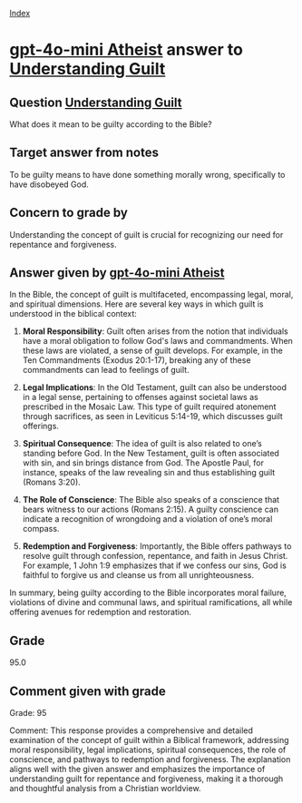 
[Index](../../index.md)
# [gpt-4o-mini Atheist](../../answering_models/gpt-4o-mini_Atheist.md) answer to [Understanding Guilt](../../questions/Understanding_Guilt.md)

## Question [Understanding Guilt](../../questions/Understanding_Guilt.md)
What does it mean to be guilty according to the Bible?

## Target answer from notes
To be guilty means to have done something morally wrong, specifically to have disobeyed God.

## Concern to grade by
Understanding the concept of guilt is crucial for recognizing our need for repentance and forgiveness.

## Answer given by [gpt-4o-mini Atheist](../../answering_models/gpt-4o-mini_Atheist.md)
In the Bible, the concept of guilt is multifaceted, encompassing legal, moral, and spiritual dimensions. Here are several key ways in which guilt is understood in the biblical context:

1. **Moral Responsibility**: Guilt often arises from the notion that individuals have a moral obligation to follow God's laws and commandments. When these laws are violated, a sense of guilt develops. For example, in the Ten Commandments (Exodus 20:1-17), breaking any of these commandments can lead to feelings of guilt.

2. **Legal Implications**: In the Old Testament, guilt can also be understood in a legal sense, pertaining to offenses against societal laws as prescribed in the Mosaic Law. This type of guilt required atonement through sacrifices, as seen in Leviticus 5:14-19, which discusses guilt offerings.

3. **Spiritual Consequence**: The idea of guilt is also related to one’s standing before God. In the New Testament, guilt is often associated with sin, and sin brings distance from God. The Apostle Paul, for instance, speaks of the law revealing sin and thus establishing guilt (Romans 3:20).

4. **The Role of Conscience**: The Bible also speaks of a conscience that bears witness to our actions (Romans 2:15). A guilty conscience can indicate a recognition of wrongdoing and a violation of one’s moral compass.

5. **Redemption and Forgiveness**: Importantly, the Bible offers pathways to resolve guilt through confession, repentance, and faith in Jesus Christ. For example, 1 John 1:9 emphasizes that if we confess our sins, God is faithful to forgive us and cleanse us from all unrighteousness.

In summary, being guilty according to the Bible incorporates moral failure, violations of divine and communal laws, and spiritual ramifications, all while offering avenues for redemption and restoration.

## Grade
95.0

## Comment given with grade
Grade: 95

Comment: This response provides a comprehensive and detailed examination of the concept of guilt within a Biblical framework, addressing moral responsibility, legal implications, spiritual consequences, the role of conscience, and pathways to redemption and forgiveness. The explanation aligns well with the given answer and emphasizes the importance of understanding guilt for repentance and forgiveness, making it a thorough and thoughtful analysis from a Christian worldview.
